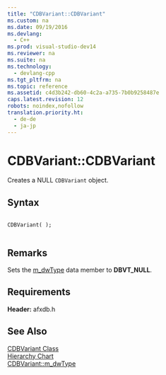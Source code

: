 ```yaml
---
title: "CDBVariant::CDBVariant"
ms.custom: na
ms.date: 09/19/2016
ms.devlang: 
  - C++
ms.prod: visual-studio-dev14
ms.reviewer: na
ms.suite: na
ms.technology: 
  - devlang-cpp
ms.tgt_pltfrm: na
ms.topic: reference
ms.assetid: c4d3b242-db60-4c2a-a735-7b0b9258487e
caps.latest.revision: 12
robots: noindex,nofollow
translation.priority.ht: 
  - de-de
  - ja-jp
---
```

# CDBVariant::CDBVariant
Creates a NULL `CDBVariant` object.  
  
## Syntax  
  
```  
  
CDBVariant( );  
  
```  
  
## Remarks  
 Sets the [m_dwType](../vs140/CDBVariant--m_dwType.md) data member to **DBVT_NULL**.  
  
## Requirements  
 **Header:** afxdb.h  
  
## See Also  
 [CDBVariant Class](../vs140/CDBVariant-Class.md)   
 [Hierarchy Chart](../vs140/Hierarchy-Chart.md)   
 [CDBVariant::m_dwType](../vs140/CDBVariant--m_dwType.md)